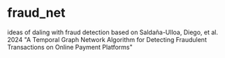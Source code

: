 # fraud_net
ideas of daling with fraud detection based on Saldaña-Ulloa, Diego, et al. 2024  "A Temporal Graph Network Algorithm for Detecting Fraudulent Transactions on Online Payment Platforms"
